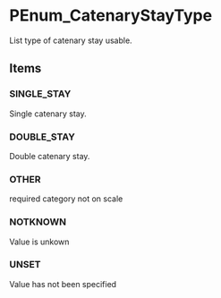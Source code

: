 # PEnum_CatenaryStayType

List type of catenary stay usable.
<!-- end of short definition -->

## Items

### SINGLE_STAY
Single catenary stay.

### DOUBLE_STAY
Double catenary stay.

### OTHER
required category not on scale

### NOTKNOWN
Value is unkown

### UNSET
Value has not been specified

